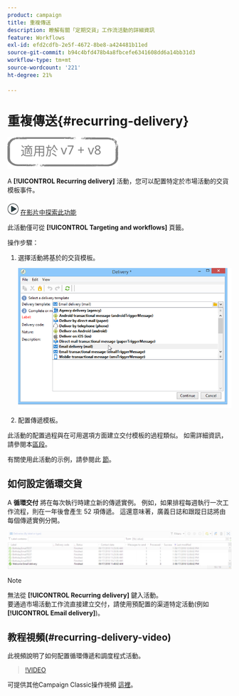 ```yaml
---
product: campaign
title: 重複傳送
description: 瞭解有關「定期交貨」工作流活動的詳細資訊
feature: Workflows
exl-id: efd2cdfb-2e5f-4672-8be8-a424481b11ed
source-git-commit: b94c4bfd478b4a8fbcefe6341608dd6a14bb31d3
workflow-type: tm+mt
source-wordcount: '221'
ht-degree: 21%

---
```


# 重複傳送{#recurring-delivery}

![](../../assets/common.svg)

A **[!UICONTROL Recurring delivery]** 活動，您可以配置特定於市場活動的交貨模板事件。

![](assets/do-not-localize/how-to-video.png) [在影片中探索此功能](#recurring-delivery-video)

此活動僅可從 **[!UICONTROL Targeting and workflows]** 頁籤。

操作步驟：

1. 選擇活動將基於的交貨模板。

   ![](assets/recurring_delivery_001.png)

1. 配置傳遞模板。

此活動的配置過程與在可用選項方面建立交付模板的過程類似。 如需詳細資訊，請參閱本[區段](../../delivery/using/about-templates.md)。

有關使用此活動的示例，請參閱此 [節](sending-a-birthday-email.md#creating-a-recurring-delivery-in-a-targeting-workflow)。

## 如何設定循環交貨

A **循環交付** 將在每次執行時建立新的傳遞實例。 例如，如果排程每週執行一次工作流程，則在一年後會產生 52 項傳遞。 這還意味著，廣義日誌和跟蹤日誌將由每個傳遞實例分開。

![循環傳遞](assets/delivery_recurring.jpg)

>[!NOTE]
>
>無法從 **[!UICONTROL Recurring delivery]** 鍵入活動。\
>要通過市場活動工作流直接建立交付，請使用預配置的渠道特定活動(例如 **[!UICONTROL Email delivery]**)。

## 教程視頻(#recurring-delivery-video)

此視頻說明了如何配置循環傳遞和調度程式活動。

>[!VIDEO](https://video.tv.adobe.com/v/25040?quality=12)

可提供其他Campaign Classic操作視頻 [這裡](https://experienceleague.adobe.com/docs/campaign-classic-learn/tutorials/overview.html?lang=zh-Hant)。
